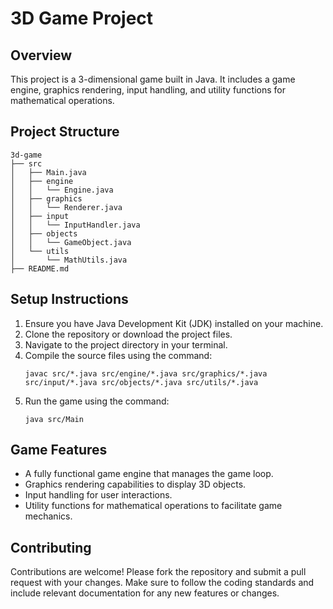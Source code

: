 # 3D Game Project

## Overview
This project is a 3-dimensional game built in Java. It includes a game engine, graphics rendering, input handling, and utility functions for mathematical operations.

## Project Structure
```
3d-game
├── src
│   ├── Main.java
│   ├── engine
│   │   └── Engine.java
│   ├── graphics
│   │   └── Renderer.java
│   ├── input
│   │   └── InputHandler.java
│   ├── objects
│   │   └── GameObject.java
│   └── utils
│       └── MathUtils.java
├── README.md
```

## Setup Instructions
1. Ensure you have Java Development Kit (JDK) installed on your machine.
2. Clone the repository or download the project files.
3. Navigate to the project directory in your terminal.
4. Compile the source files using the command:
   ```
   javac src/*.java src/engine/*.java src/graphics/*.java src/input/*.java src/objects/*.java src/utils/*.java
   ```
5. Run the game using the command:
   ```
   java src/Main
   ```

## Game Features
- A fully functional game engine that manages the game loop.
- Graphics rendering capabilities to display 3D objects.
- Input handling for user interactions.
- Utility functions for mathematical operations to facilitate game mechanics.

## Contributing
Contributions are welcome! Please fork the repository and submit a pull request with your changes. Make sure to follow the coding standards and include relevant documentation for any new features or changes.